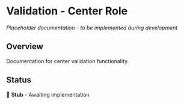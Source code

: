 # Validation - Center Role

*Placeholder documentation - to be implemented during development*

## Overview
Documentation for center validation functionality.

## Status
🔨 **Stub** - Awaiting implementation